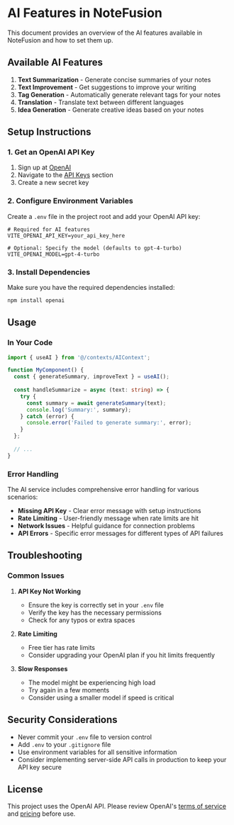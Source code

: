 # AI Features in NoteFusion

This document provides an overview of the AI features available in NoteFusion and how to set them up.

## Available AI Features

1. **Text Summarization** - Generate concise summaries of your notes
2. **Text Improvement** - Get suggestions to improve your writing
3. **Tag Generation** - Automatically generate relevant tags for your notes
4. **Translation** - Translate text between different languages
5. **Idea Generation** - Generate creative ideas based on your notes

## Setup Instructions

### 1. Get an OpenAI API Key

1. Sign up at [OpenAI](https://platform.openai.com/signup)
2. Navigate to the [API Keys](https://platform.openai.com/account/api-keys) section
3. Create a new secret key

### 2. Configure Environment Variables

Create a `.env` file in the project root and add your OpenAI API key:

```env
# Required for AI features
VITE_OPENAI_API_KEY=your_api_key_here

# Optional: Specify the model (defaults to gpt-4-turbo)
VITE_OPENAI_MODEL=gpt-4-turbo
```

### 3. Install Dependencies

Make sure you have the required dependencies installed:

```bash
npm install openai
```

## Usage

### In Your Code

```typescript
import { useAI } from '@/contexts/AIContext';

function MyComponent() {
  const { generateSummary, improveText } = useAI();
  
  const handleSummarize = async (text: string) => {
    try {
      const summary = await generateSummary(text);
      console.log('Summary:', summary);
    } catch (error) {
      console.error('Failed to generate summary:', error);
    }
  };
  
  // ...
}
```

### Error Handling

The AI service includes comprehensive error handling for various scenarios:

- **Missing API Key** - Clear error message with setup instructions
- **Rate Limiting** - User-friendly message when rate limits are hit
- **Network Issues** - Helpful guidance for connection problems
- **API Errors** - Specific error messages for different types of API failures

## Troubleshooting

### Common Issues

1. **API Key Not Working**
   - Ensure the key is correctly set in your `.env` file
   - Verify the key has the necessary permissions
   - Check for any typos or extra spaces

2. **Rate Limiting**
   - Free tier has rate limits
   - Consider upgrading your OpenAI plan if you hit limits frequently

3. **Slow Responses**
   - The model might be experiencing high load
   - Try again in a few moments
   - Consider using a smaller model if speed is critical

## Security Considerations

- Never commit your `.env` file to version control
- Add `.env` to your `.gitignore` file
- Use environment variables for all sensitive information
- Consider implementing server-side API calls in production to keep your API key secure

## License

This project uses the OpenAI API. Please review OpenAI's [terms of service](https://openai.com/policies/terms-of-use) and [pricing](https://openai.com/pricing) before use.
